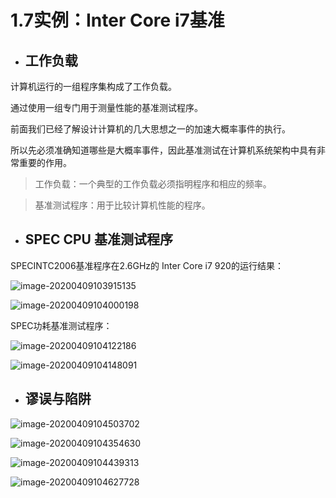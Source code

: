# 1.7实例：Inter Core i7基准

- ## **工作负载**

计算机运行的一组程序集构成了工作负载。

通过使用一组专门用于测量性能的基准测试程序。

前面我们已经了解设计计算机的几大思想之一的加速大概率事件的执行。

所以先必须准确知道哪些是大概率事件，因此基准测试在计算机系统架构中具有非常重要的作用。

> 工作负载：一个典型的工作负载必须指明程序和相应的频率。

> 基准测试程序：用于比较计算机性能的程序。

- ## **SPEC CPU 基准测试程序**

SPECINTC2006基准程序在2.6GHz的 Inter Core i7 920的运行结果：

![image-20200409103915135](C:\Users\ALiangJie\AppData\Roaming\Typora\typora-user-images\image-20200409103915135.png)

![image-20200409104000198](C:\Users\ALiangJie\AppData\Roaming\Typora\typora-user-images\image-20200409104000198.png)



SPEC功耗基准测试程序：

![image-20200409104122186](C:\Users\ALiangJie\AppData\Roaming\Typora\typora-user-images\image-20200409104122186.png)

![image-20200409104148091](C:\Users\ALiangJie\AppData\Roaming\Typora\typora-user-images\image-20200409104148091.png)

- ## **谬误与陷阱**

![image-20200409104503702](C:\Users\ALiangJie\AppData\Roaming\Typora\typora-user-images\image-20200409104503702.png)

![image-20200409104354630](C:\Users\ALiangJie\AppData\Roaming\Typora\typora-user-images\image-20200409104354630.png)

![image-20200409104439313](C:\Users\ALiangJie\AppData\Roaming\Typora\typora-user-images\image-20200409104439313.png)

![image-20200409104627728](C:\Users\ALiangJie\AppData\Roaming\Typora\typora-user-images\image-20200409104627728.png)